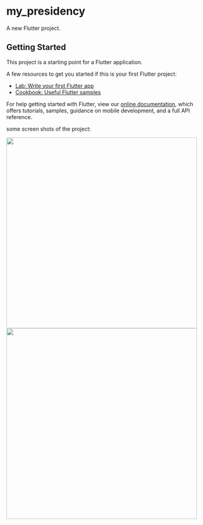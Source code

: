 # my_presidency

A new Flutter project.

## Getting Started

This project is a starting point for a Flutter application.

A few resources to get you started if this is your first Flutter project:

- [Lab: Write your first Flutter app](https://flutter.dev/docs/get-started/codelab)
- [Cookbook: Useful Flutter samples](https://flutter.dev/docs/cookbook)

For help getting started with Flutter, view our
[online documentation](https://flutter.dev/docs), which offers tutorials,
samples, guidance on mobile development, and a full API reference.

some screen shots of the project:

<img src="https://user-images.githubusercontent.com/77272906/188285222-5d909e3b-1051-4eb4-bee2-25daeca8371d.jpeg" height ="500">
<img src="https://user-images.githubusercontent.com/77272906/188285322-2dbb8b1b-f0db-430e-a31b-d6f46b7984c7.jpeg" height ="500">



